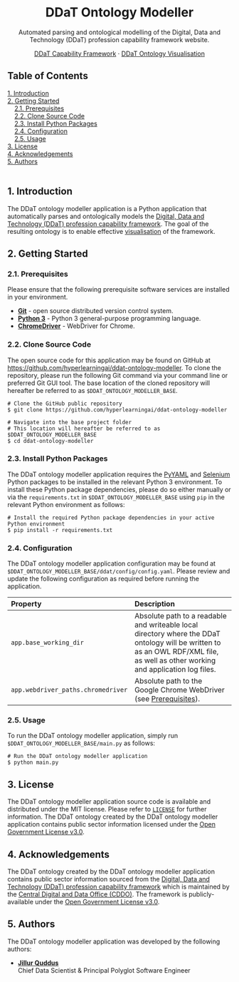 <div align="center">
<h1>DDaT Ontology Modeller</h1>
<p>Automated parsing and ontological modelling of the Digital, Data and Technology (DDaT) profession capability framework website.</p>
<p><a href="https://ddat-capability-framework.service.gov.uk/" target="_blank">DDaT Capability Framework</a> · <a href="https://ontopop.com/ontologies/ddat" target="_blank">DDaT Ontology Visualisation</a></p>
</div>

## Table of Contents  
[1. Introduction](#introduction)<br/>
[2. Getting Started](#getting-started)<br/>
&nbsp;&nbsp;&nbsp;&nbsp;[2.1. Prerequisites](#prerequisites)<br/>
&nbsp;&nbsp;&nbsp;&nbsp;[2.2. Clone Source Code](#clone-source-code)<br/>
&nbsp;&nbsp;&nbsp;&nbsp;[2.3. Install Python Packages](#install-python-packages)<br/>
&nbsp;&nbsp;&nbsp;&nbsp;[2.4. Configuration](#configuration)<br/>
&nbsp;&nbsp;&nbsp;&nbsp;[2.5. Usage](#usage)<br/>
[3. License](#license)<br/>
[4. Acknowledgements](#acknowledgements)<br/>
[5. Authors](#authors)<br/>
<br/>

## <a name="introduction"></a>1. Introduction

The DDaT ontology modeller application is a Python application that automatically parses and ontologically models the <a href="https://ddat-capability-framework.service.gov.uk/" target="_blank">Digital, Data and Technology (DDaT) profession capability framework</a>. The goal of the resulting ontology is to enable effective <a href="https://ontopop.com/ontologies/ddat" target="_blank">visualisation</a> of the framework.

## <a name="getting-started"></a>2. Getting Started

### <a name="prerequisites"></a>2.1. Prerequisites

Please ensure that the following prerequisite software services are installed in your environment.

* **[Git](https://git-scm.com/)** - open source distributed version control system.
* **[Python 3](https://www.python.org/downloads/)** - Python 3 general-purpose programming language.
* **[ChromeDriver](https://googlechromelabs.github.io/chrome-for-testing/)** - WebDriver for Chrome.

### <a name="clone-source-code"></a>2.2. Clone Source Code

The open source code for this application may be found on GitHub at https://github.com/hyperlearningai/ddat-ontology-modeller. To clone the repository, please run the following Git command via your command line or preferred Git GUI tool. The base location of the cloned repository will hereafter be referred to as `$DDAT_ONTOLOGY_MODELLER_BASE`.

```
# Clone the GitHub public repository
$ git clone https://github.com/hyperlearningai/ddat-ontology-modeller

# Navigate into the base project folder
# This location will hereafter be referred to as $DDAT_ONTOLOGY_MODELLER_BASE
$ cd ddat-ontology-modeller
```

### <a name="install-python-packages"></a>2.3. Install Python Packages

The DDaT ontology modeller application requires the [PyYAML](https://pypi.org/project/PyYAML/) and [Selenium](https://pypi.org/project/selenium/) Python packages to be installed in the relevant Python 3 environment. To install these Python package dependencies, please do so either manually or via the `requirements.txt` in `$DDAT_ONTOLOGY_MODELLER_BASE` using `pip` in the relevant Python environment as follows:

```
# Install the required Python package dependencies in your active Python environment
$ pip install -r requirements.txt
```

### <a name="configuration"></a>2.4. Configuration

The DDaT ontology modeller application configuration may be found at `$DDAT_ONTOLOGY_MODELLER_BASE/ddat/config/config.yaml`. Please review and update the following configuration as required before running the application.

Property | Description
:--- | :---
`app.base_working_dir` | Absolute path to a readable and writeable local directory where the DDaT ontology will be written to as an OWL RDF/XML file, as well as other working and application log files.
`app.webdriver_paths.chromedriver` | Absolute path to the Google Chrome WebDriver (see [Prerequisites](#prerequisites)).

### <a name="usage"></a>2.5. Usage

To run the DDaT ontology modeller application, simply run `$DDAT_ONTOLOGY_MODELLER_BASE/main.py` as follows:

```
# Run the DDaT ontology modeller application
$ python main.py
```

## <a name="license"></a>3. License

The DDaT ontology modeller application source code is available and distributed under the MIT license. Please refer to [`LICENSE`](https://github.com/hyperlearningai/ddat-ontology-modeller/blob/main/LICENSE) for further information. The DDaT ontology created by the DDaT ontology modeller application contains public sector information licensed under the [Open Government License v3.0](https://www.nationalarchives.gov.uk/doc/open-government-licence/version/3/).

## <a name="acknowledgements"></a>4. Acknowledgements

The DDaT ontology created by the DDaT ontology modeller application contains public sector information sourced from the [Digital, Data and Technology (DDaT) profession capability framework](https://ddat-capability-framework.service.gov.uk/) which is maintained by the [Central Digital and Data Office (CDDO)](https://www.gov.uk/government/organisations/central-digital-and-data-office). The framework is publicly-available under the [Open Government License v3.0](https://www.nationalarchives.gov.uk/doc/open-government-licence/version/3/). 

## <a name="authors"></a>5. Authors

The DDaT ontology modeller application was developed by the following authors:

* **[Jillur Quddus](https://hyperlearning.ai/team/jillurquddus)**<br/>Chief Data Scientist & Principal Polyglot Software Engineer

